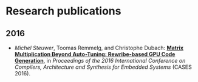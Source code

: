 # Research publications

## 2016

- *Michel Steuwer*, Toomas Remmelg, and Christophe Dubach:
  [**Matrix Multiplication Beyond Auto-Tuning: Rewribe-based GPU Code Generation**](https://github.com/michel-steuwer/publications/blob/master/2016/CASES-2016.pdf), in *Proceedings of the 2016 International Conference on Compilers, Architecture and Synthesis for Embedded Systems* (CASES 2016).
